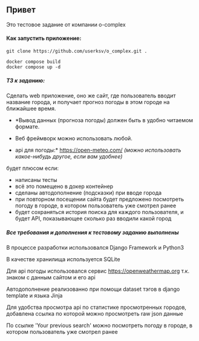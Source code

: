  ## Привет
   Это тестовое задание от компании o-complex
 #### Как запустить приложение:
    
    git clone https://github.com/userksv/o_complex.git .

    docker compose build
    docker compose up -d

##### ТЗ к заданию:
   Сделать web приложение, оно же сайт, где пользователь вводит название города, и получает прогноз погоды в этом городе на ближайшее время.

 - *Вывод данных (прогноза погоды) должен быть в удобно читаемом формате. 

 - Веб фреймворк можно использовать любой.

 - api для погоды:* https://open-meteo.com/ *(можно использовать какое-нибудь другое, если вам удобнее)*

будет плюсом если:

- написаны тесты
- всё это помещено в докер контейнер
- сделаны автодополнение (подсказки) при вводе города
- при повторном посещении сайта будет предложено посмотреть погоду в городе, в котором пользователь уже смотрел ранее
- будет сохраняться история поиска для каждого пользователя, и будет API, показывающее сколько раз вводили какой город

##### Все требования и дополнения к тестовому заданию выполнены
   В процессе разработки использовался Django Framework и Python3

   В качестве хранилища используется SQLite

   Для api погоды использовался сервис https://openweathermap.org т.к. знаком с данным сайтом и его api

   Автодополнение реализованно при помощи dataset тэгов в django template и языка Jinja

   Для удобства просмотра api по статистике просмотренных городов, добавлена ссылка по которой можно просмотреть raw json данные

   По ссылке 'Your previous search' можно посмотреть погоду в городе, в котором пользователь уже смотрел ранее
   